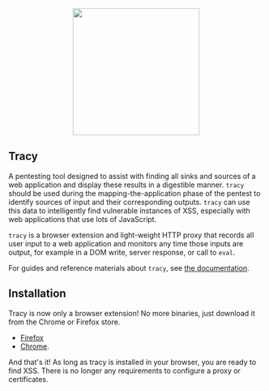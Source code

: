 <p align="center">
  <img src="https://user-images.githubusercontent.com/16947503/38943629-c354d81a-42e6-11e8-9644-cc956d92fbcc.png" width=250/>
</p>

## Tracy
A pentesting tool designed to assist with finding all sinks and sources of a web
application and display these results in a digestible manner. `tracy` should be used
during the mapping-the-application phase of the pentest to identify sources of input
and their corresponding outputs. `tracy` can use this data to intelligently find
vulnerable instances of XSS, especially with web applications that use lots of JavaScript.

`tracy` is a browser extension and light-weight HTTP proxy that records all user input 
to a web application and monitors any time those inputs are output, for example in a
DOM write, server response, or call to `eval`.

For guides and reference materials about `tracy`, see [the documentation](https://github.com/nccgroup/tracy/wiki).

## Installation

Tracy is now only a browser extension! No more binaries, just download it from the Chrome or Firefox store.

* [Firefox](https://addons.mozilla.org/en-US/firefox/addon/tracyplugin/)
* [Chrome](https://chrome.google.com/webstore/detail/tracy/lcgbimfijafcjjijgjoodgpblgmkckhn).

And that's it! As long as tracy is installed in your browser, you are ready to find XSS. There is no longer
any requirements to configure a proxy or certificates.
